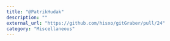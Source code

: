 ```yaml
---
title: "@PatrikHudak"
description: ""
external_url: "https://github.com/hisxo/gitGraber/pull/24"
category: "Miscellaneous"
---
```

